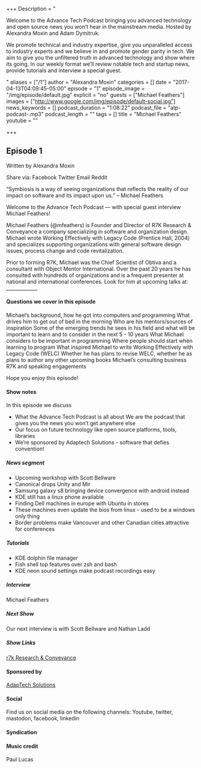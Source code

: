 +++
Description = "<p>Welcome to the Advance Tech Podcast bringing you advanced technology and open source news you won’t hear in the mainstream media. Hosted by Alexandra Moxin and Adam Dymitruk.</p><p>We promote technical and industry expertise, give you unparalleled access to industry experts and we believe in and promote gender parity in tech. We aim to give you the unfiltered truth in advanced technology and show where its going. In our weekly format we’ll review notable tech and startup news, provide tutorials and interview a special guest.</p>"
aliases = ["/1"]
author = "Alexandra Moxin"
categories = []
date = "2017-04-13T04:09:45-05:00"
episode = "1"
episode_image = "/img/episode/default.jpg"
explicit = "no"
guests = ["Michael Feathers"]
images = ["http://www.google.com/img/episode/default-social.jpg"]
news_keywords = []
podcast_duration = "1:08:22"
podcast_file = "atp-podcast-.mp3"
podcast_length = ""
tags = []
title = "Michael Feathers"
youtube = ""

+++

## Episode 1

Written by Alexandra Moxin

Share via: Facebook Twitter Email Reddit

“Symbiosis is a way of seeing organizations that reflects the reality of our impact on software and its impact upon us.” – Michael Feathers

Welcome to the Advance Tech Podcast — with special guest interview Michael Feathers!


Michael Feathers (@mfeathers) is Founder and Director of R7K Research & Conveyance a company specializing in software and organization design. Michael wrote Working Effectively with Legacy Code (Prentice Hall, 2004) and specializes supporting organizations with general software design issues, process change and code revitalization.

Prior to forming R7K, Michael was the Chief Scientist of Obtiva and a consultant with Object Mentor International. Over the past 20 years he has consulted with hundreds of organizations and is a frequent presenter at national and international conferences. Look for him at upcoming talks at: _____________

#### Questions we cover in this episode

Michael’s background, how he got into computers and programming
What drives him to get out of bed in the morning
Who are his mentors/sources of inspiration
Some of the emerging trends he sees in his field and what will be important to learn and to consider in the next 5 - 10 years
What Michael considers to be important in programming
Where people should start when learning to program
What inspired Michael to write Working Effectively with Legacy Code (WELC)
Whether he has plans to revise WELC, whether he as plans to author any other upcoming books
Michael’s consulting business R7K and speaking engagements

Hope you enjoy this episode!

#### Show notes

In this episode we discuss

 * What the Advance Tech Podcast is all about
We are the podcast that gives you the news you won’t get anywhere else
 * Our focus on future technology like open source platforms, tools, libraries
 * We’re sponsored by Adaptech Solutions - software that defies convention!

##### News segment

* Upcoming workshop with Scott Bellware
* Canonical drops Unity and Mir
* Samsung galaxy s8 bringing device convergence with android instead
* KDE still has a linux phone available
* Finding Dell machines in europe with Ubuntu in stores
* These machines even update the bios from linux - used to be a windows only thing
* Border problems make Vancouver and other Canadian cities attractive for conferences

##### Tutorials

 * KDE dolphin file manager
 * Fish shell top features over zsh and bash
 * KDE neon sound settings make podcast recordings easy

##### Interview

Michael Feathers

##### Next Show

Our next interview is with Scott Bellware and Nathan Ladd

##### Show Links

[r7k Research & Conveyance](https://www.r7krecon.com/)

#### Sponsored by

[AdapTech Solutions](https://adaptechsolutions.net/)

#### Social

Find us on social media on the following channels: Youtube, twitter, mastodon, facebook, linkedin

#### Syndication

#### Music credit
Paul Lucas
